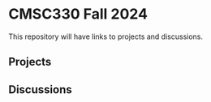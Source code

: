 # CMSC330 Fall 2024

This repository will have links to projects and discussions.

## Projects

## Discussions
